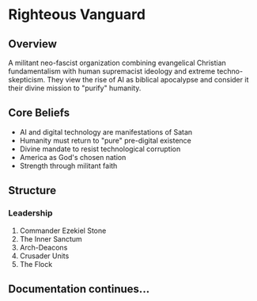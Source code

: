 # Righteous Vanguard

## Overview
A militant neo-fascist organization combining evangelical Christian fundamentalism with human supremacist ideology and extreme techno-skepticism. They view the rise of AI as biblical apocalypse and consider it their divine mission to "purify" humanity.

## Core Beliefs
- AI and digital technology are manifestations of Satan
- Humanity must return to "pure" pre-digital existence
- Divine mandate to resist technological corruption
- America as God's chosen nation
- Strength through militant faith

## Structure
### Leadership
1. Commander Ezekiel Stone
2. The Inner Sanctum
3. Arch-Deacons
4. Crusader Units
5. The Flock

## Documentation continues...